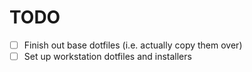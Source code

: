 # TODO
* [ ] Finish out base dotfiles (i.e. actually copy them over)
* [ ] Set up workstation dotfiles and installers
